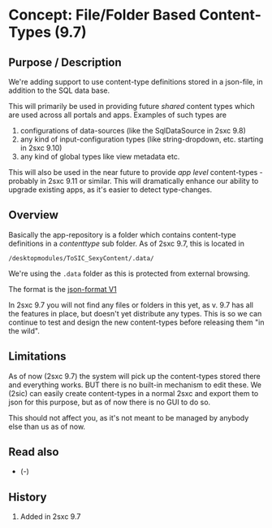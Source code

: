 
# Concept: File/Folder Based Content-Types (9.7) 

## Purpose / Description
We're adding support to use content-type definitions stored in a json-file, in addition to the SQL data base. 

This will primarily be used in providing future _shared_ content types which are used across all portals and apps. Examples of such types are
1. configurations of data-sources (like the SqlDataSource in 2sxc 9.8) 
2. any kind of input-configuration types (like string-dropdown, etc. starting in 2sxc 9.10)
3. any kind of global types like view metadata etc.

This will also be used in the near future to provide _app level_ content-types - probably in 2sxc 9.11 or similar. This will dramatically enhance our ability to upgrade existing apps, as it's easier to detect type-changes. 

## Overview
Basically the app-repository is a folder which contains content-type definitions in a _contenttype_ sub folder. As of 2sxc 9.7, this is located in

`/desktopmodules/ToSIC_SexyContent/.data/`

We're using the `.data` folder as this is protected from external browsing. 

The format is the [json-format V1](Format-json-v1-content-type)

In 2sxc 9.7 you will not find any files or folders in this yet, as v. 9.7 has all the features in place, but doesn't yet distribute any types. This is so we can continue to test and design the new content-types before releasing them "in the wild". 

## Limitations
As of now (2sxc 9.7) the system will pick up the content-types stored there and everything works. BUT there is no built-in mechanism to edit these. We (2sic) can easily create content-types in a normal 2sxc and export them to json for this purpose, but as of now there is no GUI to do so. 

This should not affect you, as it's not meant to be managed by anybody else than us as of now. 

## Read also
[//]: # "Additional links - often within this documentation, but can also go elsewhere"

* (-)

## History
[//]: # "If possible, tell when it was added or modified strongly"

1. Added in 2sxc 9.7

[//]: # "This is a comment - for those who have never seen this"
[//]: # "The following lines are a list of links used in this page, referenced from above"

